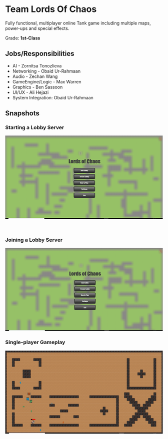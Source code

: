 # Team Lords Of Chaos

Fully functional, multiplayer online Tank game including multiple maps, power-ups and special effects.  

Grade: **1st-Class**

## Jobs/Responsibilities

* AI - Zornitsa Tonozlieva <br/>
* Networking - Obaid Ur-Rahmaan <br/>
* Audio - Zechan Wang <br/>
* GameEngine/Logic - Max Warren <br/>
* Graphics - Ben Sassoon <br/>
* UI/UX - Ali Hejazi <br/>
* System Integration: Obaid Ur-Rahmaan <br/>

## Snapshots

### Starting a Lobby Server

![](/resources/Repo-Images/creating-lobby.gif)

<br/>

### Joining a Lobby Server

![](/resources/Repo-Images/joining-lobby.gif)

### Single-player Gameplay

![](/resources/Repo-Images/single-player.gif)
